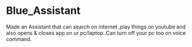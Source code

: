 # Blue_Assistant
Made an Assistant that can search on internet ,play things on youtube and also opens &amp; closes app on ur pc/laptop..Can turn off your pc too on voice command. 
